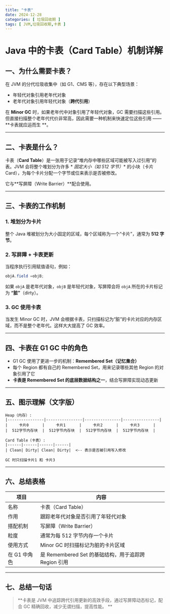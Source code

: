 ```yaml
---
title: "卡表"
date: 2024-12-28
categories: [ 垃圾回收期 ]
tags: [ JVM,垃圾回收期,卡表 ]
---
```


# Java 中的卡表（Card Table）机制详解

## 一、为什么需要卡表？

在 JVM 的分代垃圾收集中（如 G1、CMS 等），存在以下典型场景：

- 年轻代对象引用老年代对象
- 老年代对象引用年轻代对象（**跨代引用**）

在 **Minor GC** 时，如果老年代中对象引用了年轻代对象，GC
需要扫描这些引用。但直接扫描整个老年代代价非常高，因此需要一种机制来快速定位这些引用 —— **卡表就应运而生
**。

---

## 二、卡表是什么？

卡表（**Card Table**）是一张用于记录“堆内存中哪些区域可能被写入过引用”的表。JVM 会将整个堆划分为许多 *
*固定大小（如 512 字节）** 的小块（卡片 Card），为每个卡片分配一个字节或位来表示是否被修改。

它与**写屏障（Write Barrier）**配合使用。

---

## 三、卡表的工作机制

### 1. 堆划分为卡片

整个 Java 堆被划分为大小固定的区域，每个区域称为一个“卡片”，通常为 **512 字节**。

### 2. 写屏障 + 卡表更新

当程序执行引用赋值语句，例如：

```java
objA.field =objB;
```

如果 `objA` 是老年代对象，`objB` 是年轻代对象，写屏障会将 `objA` 所在的卡片标记为 **“脏”**（dirty）。

### 3. GC 使用卡表

当发生 Minor GC 时，JVM 会根据卡表，只扫描标记为“脏”的卡片对应的内存区域，而不是整个老年代。这样大大提高了
GC 效率。

---

## 四、卡表在 G1 GC 中的角色

- G1 GC 使用了更进一步的机制：**Remembered Set（记忆集合）**
- 每个 Region 都有自己的 Remembered Set，用来记录哪些其他 Region 的对象引用了它
- **卡表是 Remembered Set 的底层数据结构之一**，结合写屏障实现动态更新

---

## 五、图示理解（文字版）

```
Heap（内存）:
|----------------|----------------|----------------|----------------|
|     卡片0      |     卡片1      |     卡片2      |     卡片3      |
|  512字节内存块  |  512字节内存块  |  512字节内存块  |  512字节内存块  |

Card Table（卡表）:
|------|------|------|------|
| Clean| Dirty| Clean| Dirty|  <-- 表示是否被引用写入修改

GC 时只扫描卡片1 和 卡片3
```

---

## 六、总结表格

| 项目       | 内容                                     |
|----------|----------------------------------------|
| 名称       | 卡表（Card Table）                         |
| 作用       | 跟踪老年代对象是否引用了年轻代对象                      |
| 搭配机制     | 写屏障（Write Barrier）                     |
| 粒度       | 通常为每 512 字节内存一个卡片                      |
| 使用方式     | Minor GC 时扫描标记为脏的卡片区域                  |
| 在 G1 中角色 | 是 Remembered Set 的基础结构，用于追踪跨 Region 引用 |

---

## 七、总结一句话

> **卡表是 JVM 中追踪跨代引用更新的高效手段，通过写屏障动态标记，配合 GC 精确回收，减少无谓扫描，提高性能。
**



